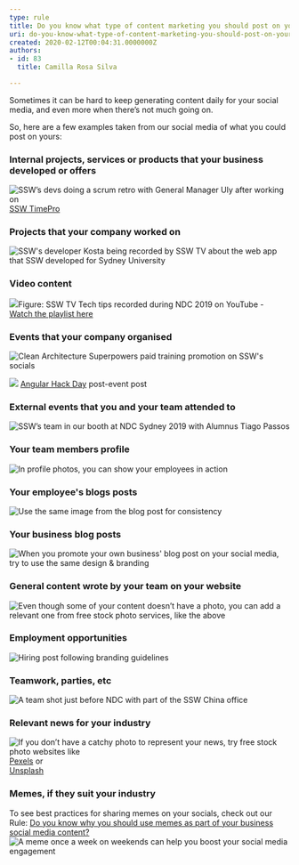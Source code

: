 ```yaml
---
type: rule
title: Do you know what type of content marketing you should post on your socials?
uri: do-you-know-what-type-of-content-marketing-you-should-post-on-your-socials
created: 2020-02-12T00:04:31.0000000Z
authors:
- id: 83
  title: Camilla Rosa Silva

---
```


​Sometimes it can be hard to keep generating content daily for your social media, and even more when there’s not much going on.​​
 
​So, here are a few examples taken from our social media of what you could post on yours:

### ​Internal projects, services or products that your business developed or offers​

![ SSW’s devs doing a scrum retro with General Manager Uly after working on <br>      ](teamwork.jpg)
[SSW TimePro​](https://sswtimepro.com/)
### ​​Projects that your company worked on​

![ SSW's developer Kosta being recorded by SSW TV about the web app that SSW developed for Sydney University​](breast.jpg)

### Video content​

![](sswtv.jpg)​Figure: SSW TV Tech tips recorded during NDC 2019 on YouTube​ - <br>      [Watch the playlist here​](https://www.youtube.com/playlist?list=PLpiOR7CBNvlqSNO-jkFxuAqy9uL6vnfkx)
### Events that your company organised

![ Clean Architecture Superpowers paid training promotion on SSW's socials](promoclean.jpg)

![ <br>      ](sswevents.jpg)
[Angular Hack Day](https://angularhackday.com/) post-event post

### External events that you and your team attended to

![ SSW’s team in our booth at NDC Sydney 2019 with Alumnus Tiago Passos](ndc.jpg)

### Your team members profile

![ In profile photos, you can show your employees in action](kikisprofile.png)

### Your employee's blogs posts

![ Use the same image from the blog post for consistency](blogpost.jpg)

### Your business blog posts

![ When you promote your own business' blog post on your social media, try to use the same design & branding](blogpostssw.jpg)

### General content wrote by your team on your website


![ Even though some of your content doesn’t have a photo, you can add a relevant one from free stock photo services, like the above](rules.jpg)

### Employment opportunities

![ Hiring post following branding guidelines](hiringpost.jpg)

### Teamwork, parties, etc

![ A team shot just before NDC with part of the SSW China office](teamwork2.jpg)

### Relevant news for your industry

![ If you don’t have a catchy photo to represent your news, try free stock photo websites like <br>      ](technews.jpg)
[Pexels](https://www.pexels.com/) or <br>      [Unsplash​](https://unsplash.com/)
### Memes, if they suit your industry


​To see best practices for sharing memes on your socials, check out our Rule: ​[Do you know why you should use memes as part of your business social media content?](/_layouts/15/FIXUPREDIRECT.ASPX?WebId=3dfc0e07-e23a-4cbb-aac2-e778b71166a2&TermSetId=07da3ddf-0924-4cd2-a6d4-a4809ae20160&TermId=a79d64e4-ed1b-441a-9db1-95e1777c7b12)
      ​
![ A meme once a week on weekends can help you boost your social media engagement​](meme.png)
